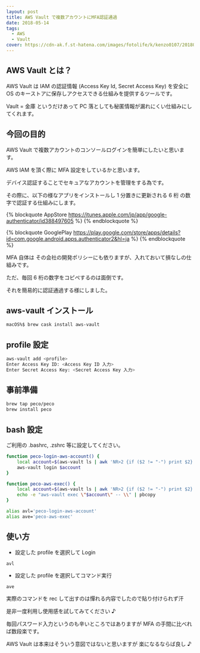 ```yaml
---
layout: post
title: AWS Vault で複数アカウントにMFA認証通過
date: 2018-05-14
tags:
  - AWS
  - Vault
cover: https://cdn-ak.f.st-hatena.com/images/fotolife/k/kenzo0107/20180514/20180514221849.jpg
---
```


## AWS Vault とは？

AWS Vault は IAM の認証情報 (Access Key Id, Secret Access Key) を安全に OS のキーストアに保存しアクセスできる仕組みを提供するツールです。

Vault = 金庫 というだけあって
PC 落としても秘匿情報が漏れにくい仕組みにしてくれます。

## 今回の目的

AWS Vault で複数アカウントのコンソールログインを簡単にしたいと思います。

<!-- more -->

AWS IAM を頂く際に MFA 設定をしているかと思います。

デバイス認証することでセキュアなアカウントを管理をする為です。

その際に、以下の様なアプリをインストールし
1 分置きに更新される 6 桁 の数字で認証する仕組みにします。

{% blockquote AppStore https://itunes.apple.com/jp/app/google-authenticator/id388497605 %}
{% endblockquote %}

{% blockquote GooglePlay https://play.google.com/store/apps/details?id=com.google.android.apps.authenticator2&hl=ja %}
{% endblockquote %}

MFA 自体は
その会社の開発ポリシーにも依りますが、入れておいて損なしの仕組みです。

ただ、毎回 6 桁の数字をコピぺするのは面倒です。

それを簡易的に認証通過する様にしました。

## aws-vault インストール

```sh
macOS%$ brew cask install aws-vault
```

## profile 設定

```sh
aws-vault add <profile>
Enter Access Key ID: <Access Key ID 入力>
Enter Secret Access Key: <Secret Access Key 入力>
```

## 事前準備

```sh
brew tap peco/peco
brew install peco
```

## bash 設定

ご利用の .bashrc, .zshrc 等に設定してください。

```sh
function peco-login-aws-account() {
    local account=$(aws-vault ls | awk 'NR>2 {if ($2 != "-") print $2}' | peco)
    aws-vault login $account
}

function peco-aws-exec() {
    local account=$(aws-vault ls | awk 'NR>2 {if ($2 != "-") print $2}' | peco)
    echo -e "aws-vault exec \"$account\" -- \\" | pbcopy
}

alias avl='peco-login-aws-account'
alias ave='peco-aws-exec'
```

## 使い方

- 設定した profile を選択して Login

```
avl
```

- 設定した profile を選択してコマンド実行

```
ave
```

実際のコマンドを rec して出すのは憚れる内容でしたので貼り付けられず汗

是非一度利用し使用感を試してみてください ♪

毎回パスワード入力というのも辛いところではありますが
MFA の手間に比べれば数段楽です。

AWS Vault は本来はそういう意図ではないと思いますが
楽になるならば良し ♪
